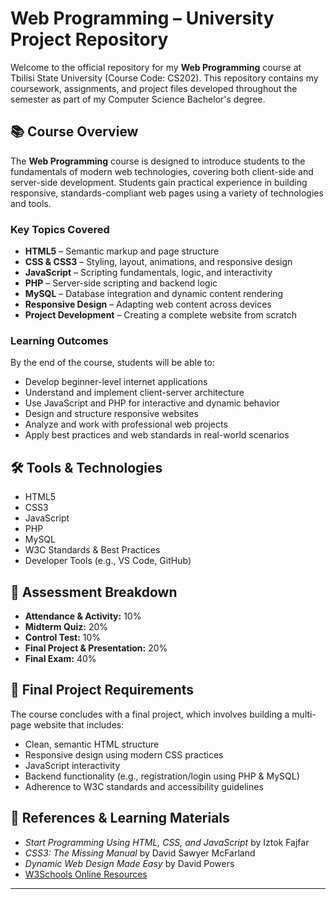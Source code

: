 # Web Programming – University Project Repository

Welcome to the official repository for my **Web Programming** course at Tbilisi State University (Course Code: CS202). This repository contains my coursework, assignments, and project files developed throughout the semester as part of my Computer Science Bachelor's degree.

## 📚 Course Overview

The **Web Programming** course is designed to introduce students to the fundamentals of modern web technologies, covering both client-side and server-side development. Students gain practical experience in building responsive, standards-compliant web pages using a variety of technologies and tools.

### Key Topics Covered

- **HTML5** – Semantic markup and page structure  
- **CSS & CSS3** – Styling, layout, animations, and responsive design  
- **JavaScript** – Scripting fundamentals, logic, and interactivity  
- **PHP** – Server-side scripting and backend logic  
- **MySQL** – Database integration and dynamic content rendering  
- **Responsive Design** – Adapting web content across devices  
- **Project Development** – Creating a complete website from scratch  

### Learning Outcomes

By the end of the course, students will be able to:

- Develop beginner-level internet applications  
- Understand and implement client-server architecture  
- Use JavaScript and PHP for interactive and dynamic behavior  
- Design and structure responsive websites  
- Analyze and work with professional web projects  
- Apply best practices and web standards in real-world scenarios  

## 🛠️ Tools & Technologies

- HTML5  
- CSS3  
- JavaScript  
- PHP  
- MySQL  
- W3C Standards & Best Practices  
- Developer Tools (e.g., VS Code, GitHub)

## 🧪 Assessment Breakdown

- **Attendance & Activity:** 10%
- **Midterm Quiz:** 20%
- **Control Test:** 10%
- **Final Project & Presentation:** 20%
- **Final Exam:** 40%

## 📝 Final Project Requirements

The course concludes with a final project, which involves building a multi-page website that includes:

- Clean, semantic HTML structure  
- Responsive design using modern CSS practices  
- JavaScript interactivity  
- Backend functionality (e.g., registration/login using PHP & MySQL)  
- Adherence to W3C standards and accessibility guidelines  

## 📖 References & Learning Materials

- _Start Programming Using HTML, CSS, and JavaScript_ by Iztok Fajfar  
- _CSS3: The Missing Manual_ by David Sawyer McFarland  
- _Dynamic Web Design Made Easy_ by David Powers  
- [W3Schools Online Resources](https://www.w3schools.com)  

---


